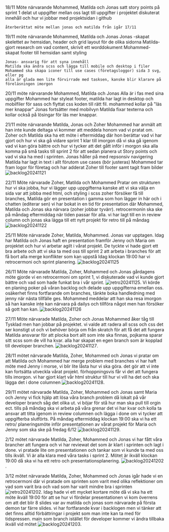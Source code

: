 18/11
Möte närvarande Mohammed, Matilda och Jonas
satt story points på sprint 1
delat ut uppgifter mellan oss
lagt till uppgifter i projektet
diskuterat innehåll och hur vi jobbar med projektsidan i github

    återberättat möte mellan jonas och matilda från igår 17/11

19/11 möte närvarande Mohammed, Matilda och Jonas
Jonas -skapat skelettet av hemsidan, header och grid layout för de olika sidorna
Matilda- gjort research om vad content, skrivit ett worddokument
Mohammed- skapat footer till hemsidan samt styling

    Jonas- ansvarig för att syna innehåll
    Matilda ska ändra scss och lägga till mobile och desktop i filer
    Mohammed ska skapa iconer till use cases (företagsloggor) sida 3 svg, eller pg
    alla är glada men lite förvirrade med tasksen, kanske blir klarare på föreläsningen imorgon

20/11
möte närvarande Mohammed, Matilda och Jonas
Alla är i fas med sina uppgifter
Mohammed har styleat footer, matilda har lagt in desktop och mobilfiler för sass och flyttat css koden till rätt fil.
mohammed kollar på "läs mer knappar"
Jonas fortsätter med mobilvyn
Matilda fixar texterna och kollar också på lösingar för läs mer knappar.

21/11
möte närvarande Matilda, Jonas och Zoher
Mohammed har anmält att han inte kunde deltaga vi kommer att meddela honom vad vi pratat om.
Zoher och Matilda ska ha ett möte i eftermiddag där hon berättar vad vi har gjort och hur vi ska gå vidare
sprint 1 klar till imorgon då vi ska gå igenom vad vi kan göra bättre och hur vi tycker att det gått
inför i morgon ska alla komma på små tasks till sprint 2 för att sedan planera ut Story points och vad vi ska ha med i sprinten.
Jonas håller på med repsonsiv navigering
Matilda har lagt in text i allt förutom use cases (bör justeras)
Mohammed tar fram logor för företag och har adderat Zoher till footer samt tagit fram bilder
![backlog20241121](/assets/printscreens/daily20241121.jpg)

22/11
Möte närvarade Zoher, Matilda och Mohammed
Pratar om strukturen hur vi ska jobba, hur vi lägger upp uppgifterna
kanske att vi ska välja en sida var att jobba med html, och styling i scss
zoher försöker få till branches, Matilda gör en presentation i gamma som hon lägger in här och i chatten (editerar sen)
vi har bokat in en tid för presentation där Mohammed, Matilda och Jonas ska närvara (zoher jobbar tyvärr).
retrocermonin ska ske på måndag eftermiddag när tiden passar för alla.
vi har lagt till en in review column och jonas ska lägga till ett nytt projekt för retro till på måndag
![backlog20241122](/assets/printscreens/daily20241122.jpg)

25/11
Möte närvarade Zoher, Matilda, Mohammed. Jonas var upptagen.
Idag har Matilda och Jonas haft en presentation framför Jenny och Maria om projektet och hur vi arbetar agilt i vårat projekt.
De tyckte vi hade gjort ett bra arbete och att vi ska ta med oss till sprint 2 att arbeta i branches för att få bort alla merge konflikter som kan uppstå
Idag klockan 19:00 har vi retrocermoni och sprint planering.
![backlog20241125](/assets/printscreens/daily20241125.jpg)

26/11
Möte närvarade Matilda, Zoher, Mohammed och Jonas
gårdagens möte gjorde vi en retrocermoni om sprint 1, vi diskuterade vad vi kunde gjort bättre och vad som hade funkat bra i vår sprint.
![retro20241125](/assets/printscreens/retro20241125.jpg). Vi körde en planing poker på våran backlog och delade upp uppgifterna emellan oss.
osäkerhet finns fortfarande om branches, tänkte boka handledning med jenny när nästa tillfälle ges.
Mohammed meddelar att han ska resa imorgon så han kanske inte kan närvara på dailys och tillföra något men han försöker så gott han kan.
![backlog20241126](/assets/printscreens/daily20241126.jpg)

27/11
Möte närvarade Matilda, Zoher och Jonas
Mohammed åker tåg till Tysklad men han jobbar på projektet.
vi valde att radera all scss och css det ser konstigt ut och vi behöver börja om från skratch för att få det att fungera
Matilda ansvarar för att plocka bort allt som inte ska finnas, pojkarna sparar sitt scss som de vill ha kvar.
alla har skapat en egen branch som är kopplad till developer branchen.
![backlog20241127](/assets/printscreens/daily20241127.jpg).

28/11 
mötet närvarade Matilda, Zoher, Mohammed och Jonas 
vi pratar om att Matilda och Mohammed har merge problem med branches vi har haft möte med Jenny i morse, vi blir lite låsta hur vi ska göra.
det gör att vi inte kan fortsätta utveckla vårat projekt.
förhoppningsvis får vi det att fungera tills imorgon. vi har gjort klart vår html struktur till hur vi vill ha det och ska lägga det i done columnen ![backlog20241128](/assets/printscreens/daily20241128.jpg).

29/11
mötet närvarade Matilda, Zoher, Mohammed och Jonas samt Maria och Jenny
vi fick hjälp att lösa våra branch problem då lokalt på vår developer branch såg det olika ut.
vi böjar för stå hur man ska pull till orgin ect.
tills på måndag ska vi arbeta på våra grenar det vi har kvar och kolla ta ansvar att titta igenom in review columnen och lägga i done om vi tycker att uppgifterba slutförts.
På måndag eftermiddag klockan 19:00 ska vi ha ett retro/ planeringsmöte inför presentationen av vårat projekt för Maria och Jenny som ska ske på fredag 6/12
![backlog20241129](/assets/printscreens/daily20241129.jpg).

2/12
mötet närvarade Matilda, Zoher, Mohammed och Jonas
vi har fått våra brancher att fungera och vi har reviewat det som är klart i sprinten och lagt i done. 
vi pratade lite om presentationen och tankar som vi kunde ta med oss tills ikväll.
Vi är alla klara med våra tasks i sprint 2.
Mötet är ikväll klockan 19:00 då ska vi ha ett retro och presentationsplanering.
![backlog20241202](/assets/printscreens/daily20241202.jpg).

3/12
mötet närvarade Matilda, Zoher, Mohammed och Jonas 
igår hade vi en retrocermoni där vi pratade om sprinten som varit med olika reflektioner om vad som varit bra och vad som har varit mindre bra i sprinten
![retro20241202](/assets/printscreens/retro20241202.jpg). Idag hade vi ett mycket kortare möte då vi ska ha ett möte ikväll 19:00 för att se hur vi fördelar presentationen
vi kom överrens om att det blir 8 slides var av matilda och jonas som närvarade på första demon tar färre slides.
vi har fortfarande kvar i backlogen men vi tänker att det finns alltid förbättringar i projekt som man inte kan ta med för tidspressen.
main som branch istället för developer kommer vi ändra tillbaka ikväll vid mötet 
![backlog20241203](/assets/printscreens/daily20241203.jpg).

